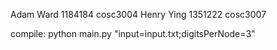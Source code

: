 Adam Ward 1184184 cosc3004
Henry Ying 1351222 cosc3007

compile:
python main.py "input=input.txt;digitsPerNode=3"
